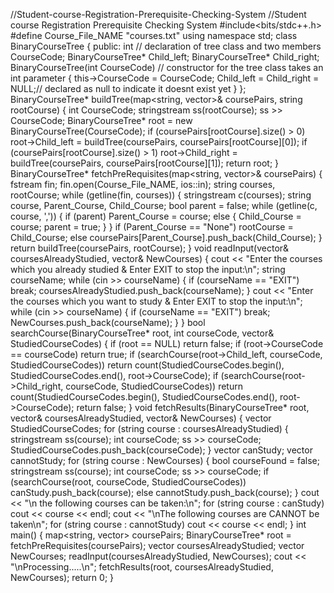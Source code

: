 //Student-course-Registration-Prerequisite-Checking-System
//Student course Registration Prerequisite Checking System 
#include<bits/stdc++.h>
#define Course_File_NAME "courses.txt"
using namespace std; 
class BinaryCourseTree
{
public: int // declaration of tree class and two members
    CourseCode;
      BinaryCourseTree* Child_left;
      BinaryCourseTree* Child_right;
      BinaryCourseTree(int CourseCode) // constructor for the tree class takes an int parameter
      {
          this->CourseCode = CourseCode;
          Child_left = Child_right = NULL;// declared as null to indicate it doesnt exist yet
      }
};
BinaryCourseTree*
buildTree(map<string, vector<string>>& coursePairs, string rootCourse)
{
    int CourseCode;
    stringstream ss(rootCourse);
    ss >> CourseCode;
    BinaryCourseTree* root = new BinaryCourseTree(CourseCode);
    if (coursePairs[rootCourse].size() > 0) root->Child_left = buildTree(coursePairs, coursePairs[rootCourse][0]);
    if (coursePairs[rootCourse].size() > 1) root->Child_right = buildTree(coursePairs, coursePairs[rootCourse][1]); 
    return root;
}
BinaryCourseTree* fetchPreRequisites(map<string, vector<string>>& coursePairs)
{
    fstream fin;
    fin.open(Course_File_NAME, ios::in);
    string courses,
        rootCourse;
    while (getline(fin, courses))
    {
        stringstream c(courses);
        string course, Parent_Course, Child_Course;
        bool parent = false;
        while (getline(c, course, ','))
        {
            if (parent) Parent_Course = course;
            else {
                Child_Course = course;
                parent = true;
            }
        }
        if (Parent_Course == "None")
            rootCourse = Child_Course;
        else coursePairs[Parent_Course].push_back(Child_Course);
    }
    return buildTree(coursePairs, rootCourse);
}
void readInput(vector<string>& coursesAlreadyStudied, vector<string>& NewCourses)
{
    cout << "Enter the courses which you already studied & Enter EXIT to stop the input:\n";
    string courseName;
    while (cin >> courseName)
    {
        if (courseName == "EXIT") break;
        coursesAlreadyStudied.push_back(courseName);
    }
    cout << "Enter the courses which you want to study & Enter EXIT to stop the input:\n";
    while (cin >> courseName)
    {
        if (courseName == "EXIT")
            break;
        NewCourses.push_back(courseName);
    }
}
bool
searchCourse(BinaryCourseTree* root, int courseCode, vector<int>& StudiedCourseCodes)
{
    if (root == NULL) return false;
    if (root->CourseCode == courseCode)
        return true;
    if (searchCourse(root->Child_left, courseCode, StudiedCourseCodes))
        return
        count(StudiedCourseCodes.begin(), StudiedCourseCodes.end(), root->CourseCode);
    if (searchCourse(root->Child_right, courseCode, StudiedCourseCodes))
        return count(StudiedCourseCodes.begin(), StudiedCourseCodes.end(), root->CourseCode);
    return false;
}
void fetchResults(BinaryCourseTree* root, vector<string>& coursesAlreadyStudied, vector<string>& NewCourses)
{
    vector<int> StudiedCourseCodes;
    for (string course : coursesAlreadyStudied)
    {
        stringstream ss(course);
        int courseCode;
        ss >> courseCode;
        StudiedCourseCodes.push_back(courseCode);
    }
    vector<string> canStudy;
    vector<string> cannotStudy;
    for (string course : NewCourses)
    {
        bool courseFound = false;
        stringstream ss(course);
        int courseCode;
        ss >> courseCode;
        if (searchCourse(root, courseCode, StudiedCourseCodes))
            canStudy.push_back(course);
        else
            cannotStudy.push_back(course);
    }
    cout << "\n the following courses can be taken:\n";
    for (string course : canStudy)
        cout << course << endl; cout << "\nThe following courses are CANNOT be taken\n";
    for (string course : cannotStudy)
        cout << course << endl;
}
int main()
{
    map<string, vector<string>> coursePairs;
    BinaryCourseTree* root = fetchPreRequisites(coursePairs);
    vector<string> coursesAlreadyStudied;
    vector<string> NewCourses;
    readInput(coursesAlreadyStudied, NewCourses);
    cout << "\nProcessing.....\n";
    fetchResults(root, coursesAlreadyStudied, NewCourses);
    return 0;
}
